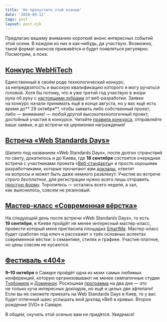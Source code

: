 ```yaml
---
title: 'Не пропустите этой осенью'
date: '2010-09-12'
tags: post
layout: post.njk
---
```


Предлагаю вашему вниманию короткий анонс интересных событий этой осени. В каждом из них я как-нибудь, да участвую. Возможно, такой формат анонсов приживётся и будет появляться регулярно. Посмотрим, а пока:

## [Конкурс WebHiTech](http://2010.webhitech.ru/)

Единственный в своём роде технологический конкурс, за непредвзятость и высокую квалификацию которого я могу ручаться головой. Хотя бы потому, что я уже третий год участвую в жюри рука об руку с [настоящими зубрами](http://2010.webhitech.ru/jury/) от веб-разработки. Заявки на конкурс начали принимать ещё в конце августа, но у вас ещё есть время до** 29 октября**, чтобы заявить либо собственный проект, либо — внимание! — _любой другой_ высокотехнологичный проект, достойный участия в конкурсе. Читайте [правила конкурса](http://2010.webhitech.ru/rules/), отправляйте ваши заявки, и до встречи на церемонии награждения!

## [Встреча «Web Standards Days»](http://webstandardsdays.ru/)

Шапито под названием «Web Standards Days», после долгих странствий по свету, докатилось и до Киева, где **18 сентября** состоится очередная встреча с участниками проекта «[Веб-стандарты](https://web-standards.ru/)» и просто хорошими разработчиками, которые прочитают вам [доклады](http://webstandardsdays.ru/#schedule), ответят на вопросы и может быть даже немного развлекут. Участие во встрече _строго бесплатное_, для регистрации нужно всего лишь отправить [простую форму](http://webstandardsdays.ru/#register). Торопитесь — осталась всего неделя, а зал, как выяснилось, совсем не резиновый.

## [Мастер-класс «Современная вёрстка»](http://www.smartme.com.ua/semantika-css-workshop/)

На следующий день после встречи «Web Standards Days», то есть **19 сентября**, в Киеве пройдёт не менее интересный мастер-класс, провести который меня пригласила площадка [SmartMe](http://www.smartme.com.ua/). Мастер-класс будет сработан _под ключ_ и расскажет о трёх основных аспектах современной вёстки: о семантике, стилях и графике. Участие платное, но цены совсем не кусаются.

## [Фестиваль «404»](http://2010.404fest.ru/)

**9–10 октября** в Самаре пройдёт одна из моих самых любимых конференций, которую организовывают не менее симпатичные студии [Турбомилк](http://turbomilk.ru/) и [Доминион](http://dominion.ru/). Роскошная [программа](http://2010.404fest.ru/themes/) на два дня — это не только куча интересных докладов, но ещё и целых две афтепати! Если вы не сможете приехать на Web Standards Days в Киев, то у вас будет отличный шанс услышать мой доклад «Веб в кривых. Второе рождение SVG» в Самаре.

В общем, скучать этой осенью вам не придётся. Увидимся!
